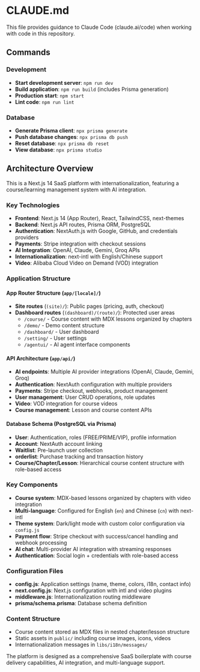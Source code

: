 # CLAUDE.md

This file provides guidance to Claude Code (claude.ai/code) when working with code in this repository.

## Commands

### Development
- **Start development server**: `npm run dev`
- **Build application**: `npm run build` (includes Prisma generation)
- **Production start**: `npm start`
- **Lint code**: `npm run lint`

### Database
- **Generate Prisma client**: `npx prisma generate`
- **Push database changes**: `npx prisma db push`
- **Reset database**: `npx prisma db reset`
- **View database**: `npx prisma studio`

## Architecture Overview

This is a Next.js 14 SaaS platform with internationalization, featuring a course/learning management system with AI integration.

### Key Technologies
- **Frontend**: Next.js 14 (App Router), React, TailwindCSS, next-themes
- **Backend**: Next.js API routes, Prisma ORM, PostgreSQL
- **Authentication**: NextAuth.js with Google, GitHub, and credentials providers
- **Payments**: Stripe integration with checkout sessions
- **AI Integration**: OpenAI, Claude, Gemini, Groq APIs
- **Internationalization**: next-intl with English/Chinese support
- **Video**: Alibaba Cloud Video on Demand (VOD) integration

### Application Structure

#### App Router Structure (`app/[locale]/`)
- **Site routes** (`(site)/`): Public pages (pricing, auth, checkout)
- **Dashboard routes** (`(dashboard)/(route)/`): Protected user areas
  - `/course/` - Course content with MDX lessons organized by chapters
  - `/demo/` - Demo content structure
  - `/dashboard/` - User dashboard
  - `/setting/` - User settings
  - `/agentui/` - AI agent interface components

#### API Architecture (`app/api/`)
- **AI endpoints**: Multiple AI provider integrations (OpenAI, Claude, Gemini, Groq)
- **Authentication**: NextAuth configuration with multiple providers
- **Payments**: Stripe checkout, webhooks, product management
- **User management**: User CRUD operations, role updates
- **Video**: VOD integration for course videos
- **Course management**: Lesson and course content APIs

#### Database Schema (PostgreSQL via Prisma)
- **User**: Authentication, roles (FREE/PRIME/VIP), profile information
- **Account**: NextAuth account linking
- **Waitlist**: Pre-launch user collection
- **orderlist**: Purchase tracking and transaction history
- **Course/Chapter/Lesson**: Hierarchical course content structure with role-based access

### Key Components
- **Course system**: MDX-based lessons organized by chapters with video integration
- **Multi-language**: Configured for English (`en`) and Chinese (`cn`) with next-intl
- **Theme system**: Dark/light mode with custom color configuration via `config.js`
- **Payment flow**: Stripe checkout with success/cancel handling and webhook processing
- **AI chat**: Multi-provider AI integration with streaming responses
- **Authentication**: Social login + credentials with role-based access

### Configuration Files
- **config.js**: Application settings (name, theme, colors, i18n, contact info)
- **next.config.js**: Next.js configuration with intl and video plugins
- **middleware.js**: Internationalization routing middleware
- **prisma/schema.prisma**: Database schema definition

### Content Structure
- Course content stored as MDX files in nested chapter/lesson structure
- Static assets in `public/` including course images, icons, videos
- Internationalization messages in `libs/i18n/messages/`

The platform is designed as a comprehensive SaaS boilerplate with course delivery capabilities, AI integration, and multi-language support.